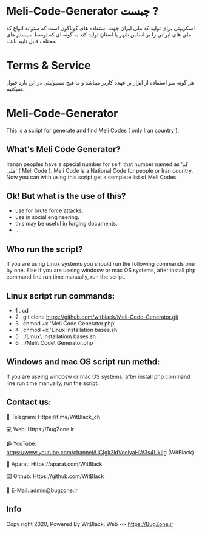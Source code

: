 # Meli-Code-Generator چیست ?
اسکریپتی برای تولید کد ملی ایران جهت استفاده های گوناگون است که میتواند انواع کد ملی های ایرانی را بر اساس شهر یا استان تولید کند به گونه ای که توسط سیستم های مختلف قابل تایید باشد.


# Terms & Service
هر گونه سو استفاده از ابزار بر عهده کاربر میباشد و ما هیچ مسيولیتی در این باره قبول نمیکنیم.

# Meli-Code-Generator
This is a script for generate and find Meli Codes ( only Iran country ).


What's Meli Code Generator?
-
Iranan peoples have a special number for self, that number named as 'کد ملی' ( Meli Code ). Meli Code is a National Code for people or Iran country.
Now you can with using this script get a complete list of Meli Codes.


Ok! But what is the use of this?
-
- use for brute force attacks.
- use in social engineering.
- this may be useful in forging documents.
- ...


Who run the script?
-
If you are using Linux systems you should run the following commands one by one.
Else if you are useing windosw or mac OS systems, after install php command line run time manually, run the script.



Linux script run commands:
-
- 1 . cd  <Directory loaction for run>
- 2 . git clone https://github.com/witblack/Meli-Code-Generator.git
- 3 . chmod +x 'Meli Code Generator.php'
- 4 . chmod +x 'Linux installation bases.sh'
- 5 . ./Linux\ installation\ bases.sh
- 6 . ./Meli\ Code\ Generator.php



Windows and  mac OS script run methd:
-
If you are useing windosw or mac OS systems, after install php command line run time manually, run the script.


Contact us:
-
💬 Telegram:
Https://t.me/WitBlack_ch

💻 Web:
Https://BugZone.ir

📹 YouTube:
https://www.youtube.com/channel/UCIgk2ldVeelyaHW3s4UkIIg (WitBlack)

🎥 Aparat:
Https://aparat.com/WitBlack

⌨️ Github:
Https://github.com/WitBlack

📧 E-Mail:
admin@bugzone.ir


Info
-
Copy right 2020, Powered By WitBlack. Web ~> https://BugZone.ir
